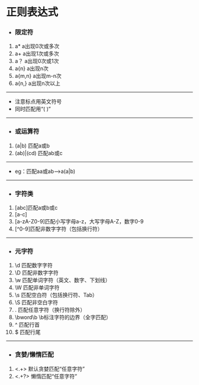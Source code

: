 # 正则表达式

- ### 限定符

1.  a*  a出现0次或多次
2. a+   a出现1次或多次
3. a？  a出现0次或1次
4. a{n}  a出现n次
5. a{m,n}  a出现m-n次
6. a{n,}  a出现n次以上

---

- 注意标点用英文符号
- 同时匹配用“( )”

---

- ### 或运算符

1. (a|b)  匹配a或b
2. (ab)|(cd)  匹配ab或c

---

- eg：匹配aa或ab——>a(a|b)

---

- ### 字符类

1. [abc]匹配a或b或c
2. [a-c]
3. [a-zA-Z0-9]匹配小写字母a-z，大写字母A-Z，数字0-9
4. [^0-9]匹配非数字字符（包括换行符）

---

- ### 元字符

1.  \d  匹配数字字符
2.  \D  匹配非数字字符
3.  \w  匹配单词字符（英文、数字、下划线）
4.  \W  匹配非单词字符
5.  \s  匹配空白符（包括换行符、Tab）
6.  \S  匹配非空白字符
7.   .  匹配任意字符（换行符除外）
8.  \bword\b  \b标注字符的边界（全字匹配）
9.  ^  匹配行首
10.  $  匹配行尾

---

- ### 贪婪/懒惰匹配

1.  <.+>  默认贪婪匹配“任意字符”
2. <.+?>  懒惰匹配“任意字符”